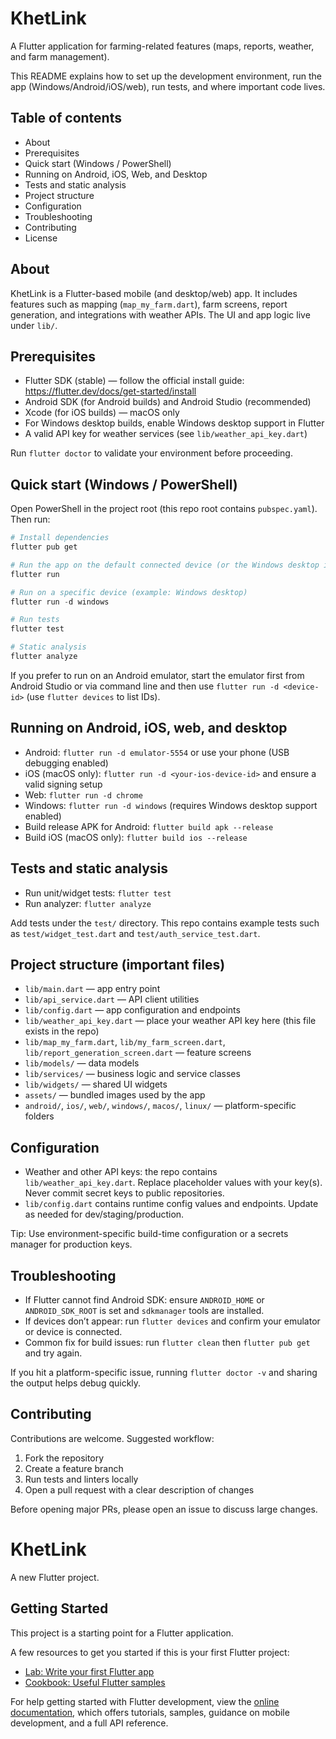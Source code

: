 # KhetLink

A Flutter application for farming-related features (maps, reports, weather, and farm management).

This README explains how to set up the development environment, run the app (Windows/Android/iOS/web), run tests, and where important code lives.

## Table of contents

- About
- Prerequisites
- Quick start (Windows / PowerShell)
- Running on Android, iOS, Web, and Desktop
- Tests and static analysis
- Project structure
- Configuration
- Troubleshooting
- Contributing
- License

## About

KhetLink is a Flutter-based mobile (and desktop/web) app. It includes features such as mapping (`map_my_farm.dart`), farm screens, report generation, and integrations with weather APIs. The UI and app logic live under `lib/`.

## Prerequisites

- Flutter SDK (stable) — follow the official install guide: https://flutter.dev/docs/get-started/install
- Android SDK (for Android builds) and Android Studio (recommended)
- Xcode (for iOS builds) — macOS only
- For Windows desktop builds, enable Windows desktop support in Flutter
- A valid API key for weather services (see `lib/weather_api_key.dart`)

Run `flutter doctor` to validate your environment before proceeding.

## Quick start (Windows / PowerShell)

Open PowerShell in the project root (this repo root contains `pubspec.yaml`). Then run:

```powershell
# Install dependencies
flutter pub get

# Run the app on the default connected device (or the Windows desktop if enabled)
flutter run

# Run on a specific device (example: Windows desktop)
flutter run -d windows

# Run tests
flutter test

# Static analysis
flutter analyze
```

If you prefer to run on an Android emulator, start the emulator first from Android Studio or via command line and then use `flutter run -d <device-id>` (use `flutter devices` to list IDs).

## Running on Android, iOS, web, and desktop

- Android: `flutter run -d emulator-5554` or use your phone (USB debugging enabled)
- iOS (macOS only): `flutter run -d <your-ios-device-id>` and ensure a valid signing setup
- Web: `flutter run -d chrome`
- Windows: `flutter run -d windows` (requires Windows desktop support enabled)
- Build release APK for Android: `flutter build apk --release`
- Build iOS (macOS only): `flutter build ios --release`

## Tests and static analysis

- Run unit/widget tests: `flutter test`
- Run analyzer: `flutter analyze`

Add tests under the `test/` directory. This repo contains example tests such as `test/widget_test.dart` and `test/auth_service_test.dart`.

## Project structure (important files)

- `lib/main.dart` — app entry point
- `lib/api_service.dart` — API client utilities
- `lib/config.dart` — app configuration and endpoints
- `lib/weather_api_key.dart` — place your weather API key here (this file exists in the repo)
- `lib/map_my_farm.dart`, `lib/my_farm_screen.dart`, `lib/report_generation_screen.dart` — feature screens
- `lib/models/` — data models
- `lib/services/` — business logic and service classes
- `lib/widgets/` — shared UI widgets
- `assets/` — bundled images used by the app
- `android/`, `ios/`, `web/`, `windows/`, `macos/`, `linux/` — platform-specific folders

## Configuration

- Weather and other API keys: the repo contains `lib/weather_api_key.dart`. Replace placeholder values with your key(s). Never commit secret keys to public repositories.
- `lib/config.dart` contains runtime config values and endpoints. Update as needed for dev/staging/production.

Tip: Use environment-specific build-time configuration or a secrets manager for production keys.

## Troubleshooting

- If Flutter cannot find Android SDK: ensure `ANDROID_HOME` or `ANDROID_SDK_ROOT` is set and `sdkmanager` tools are installed.
- If devices don’t appear: run `flutter devices` and confirm your emulator or device is connected.
- Common fix for build issues: run `flutter clean` then `flutter pub get` and try again.

If you hit a platform-specific issue, running `flutter doctor -v` and sharing the output helps debug quickly.

## Contributing

Contributions are welcome. Suggested workflow:

1. Fork the repository
2. Create a feature branch
3. Run tests and linters locally
4. Open a pull request with a clear description of changes

Before opening major PRs, please open an issue to discuss large changes.


# KhetLink

A new Flutter project.

## Getting Started

This project is a starting point for a Flutter application.

A few resources to get you started if this is your first Flutter project:

- [Lab: Write your first Flutter app](https://docs.flutter.dev/get-started/codelab)
- [Cookbook: Useful Flutter samples](https://docs.flutter.dev/cookbook)

For help getting started with Flutter development, view the
[online documentation](https://docs.flutter.dev/), which offers tutorials,
samples, guidance on mobile development, and a full API reference.
